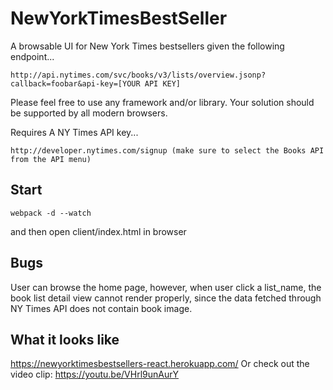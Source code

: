 # NewYorkTimesBestSeller
A browsable UI for New York Times bestsellers
given the following endpoint...
``` 
http://api.nytimes.com/svc/books/v3/lists/overview.jsonp?callback=foobar&api-key=[YOUR API KEY]
``` 
Please feel free to use any framework and/or library. Your solution should be supported by all modern browsers.
 
Requires
A NY Times API key...
```
http://developer.nytimes.com/signup (make sure to select the Books API from the API menu)
```

## Start
```
webpack -d --watch
```
and then open client/index.html in browser

## Bugs
User can browse the home page, however, when user click a list_name, the book list detail view cannot render properly, since the data fetched through NY Times API does not contain book image.

## What it looks like
https://newyorktimesbestsellers-react.herokuapp.com/
Or check out the video clip: https://youtu.be/VHrl9unAurY